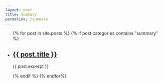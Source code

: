 ```yaml
---
layout: post
title: Summary
permalink: /summary
---
```

<ul class="">
    {% for post in site.posts %}
    {% if post.categories contains "summary" %}
    <li>
        <h2><a href="{{ post.url }}">{{ post.title }}</a></h2>
        <p>{{ post.excerpt }}</p>
    </li>
    {% endif %}
    {% endfor%}
</ul>
